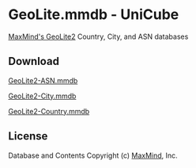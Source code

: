 # GeoLite.mmdb - UniCube

[MaxMind's GeoLite2](https://dev.maxmind.com/geoip/geoip2/geolite2/) Country, City, and ASN databases

## Download

[GeoLite2-ASN.mmdb](https://github.com/unicubevn/GeoLite2_db/raw/download/GeoLite2-ASN.mmdb)

[GeoLite2-City.mmdb](https://github.com/unicubevn/GeoLite2_db.mmdb/raw/download/GeoLite2-City.mmdb)

[GeoLite2-Country.mmdb](https://github.com/unicubevn/GeoLite2_db.mmdb/raw/download/GeoLite2-Country.mmdb)

## License

Database and Contents Copyright (c) [MaxMind](https://www.maxmind.com/), Inc.